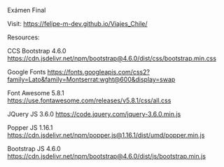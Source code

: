 Exámen Final

Visit: https://felipe-m-dev.github.io/Viajes_Chile/

Resources:

CCS Bootstrap 4.6.0 https://cdn.jsdelivr.net/npm/bootstrap@4.6.0/dist/css/bootstrap.min.css

Google Fonts https://fonts.googleapis.com/css2?family=Lato&family=Montserrat:wght@600&display=swap

Font Awesome 5.8.1 https://use.fontawesome.com/releases/v5.8.1/css/all.css

JQuery JS 3.6.0 https://code.jquery.com/jquery-3.6.0.min.js

Popper JS 1.16.1 https://cdn.jsdelivr.net/npm/popper.js@1.16.1/dist/umd/popper.min.js

Bootstrap JS 4.6.0 https://cdn.jsdelivr.net/npm/bootstrap@4.6.0/dist/js/bootstrap.min.js